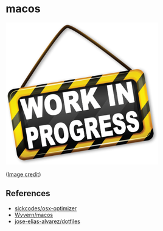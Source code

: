 # macos

<img src=wip.png alt="Work in progress" width=400 />

([Image credit](https://www.pngitem.com/middle/iThJhmi_work-in-progress-transparent-background-work-in-progress/))

## References

- [sickcodes/osx-optimizer](https://github.com/sickcodes/osx-optimizer)
- [Wyvern/macos](https://github.com/Wyvern/macos)
- [jose-elias-alvarez/dotfiles](https://github.com/jose-elias-alvarez/dotfiles)
